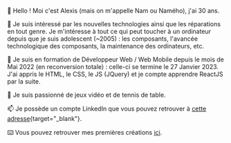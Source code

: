 👋 Hello ! Moi c'est Alexis (mais on m'appelle Nam ou Namého), j'ai 30 ans. 

👀 Je suis intéressé par les nouvelles technologies ainsi que les réparations en tout genre. Je m'intéresse à tout ce qui peut toucher à un ordinateur depuis que je suis adolescent (~2005) : les composants, l'avancée technologique des composants, la maintenance des ordinateurs, etc.

🌱 Je suis en formation de Développeur Web / Web Mobile depuis le mois de Mai 2022 (en reconversion totale) : celle-ci se termine le 27 Janvier 2023. J'ai appris le HTML, le CSS, le JS (JQuery) et je compte apprendre ReactJS par la suite. 

💞️ Je suis passionné de jeux vidéo et de tennis de table.

📫 Je possède un compte LinkedIn que vous pouvez retrouver à [cette adresse](https://www.linkedin.com/in/alexis-trudelle-ab9597194/){target="_blank"}.

⌨️ Vous pouvez retrouver mes premières créations <a target="_blank" href="https://nameho.app/index.php">ici</a>.


<!---
Nameho/Nameho is a ✨ special ✨ repository because its `README.md` (this file) appears on your GitHub profile.
You can click the Preview link to take a look at your changes.
--->
